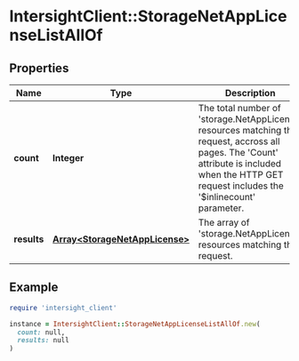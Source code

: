 # IntersightClient::StorageNetAppLicenseListAllOf

## Properties

| Name | Type | Description | Notes |
| ---- | ---- | ----------- | ----- |
| **count** | **Integer** | The total number of &#39;storage.NetAppLicense&#39; resources matching the request, accross all pages. The &#39;Count&#39; attribute is included when the HTTP GET request includes the &#39;$inlinecount&#39; parameter. | [optional] |
| **results** | [**Array&lt;StorageNetAppLicense&gt;**](StorageNetAppLicense.md) | The array of &#39;storage.NetAppLicense&#39; resources matching the request. | [optional] |

## Example

```ruby
require 'intersight_client'

instance = IntersightClient::StorageNetAppLicenseListAllOf.new(
  count: null,
  results: null
)
```

